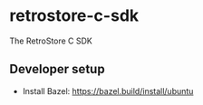 # retrostore-c-sdk
The RetroStore C SDK

## Developer setup
 - Install Bazel: https://bazel.build/install/ubuntu
